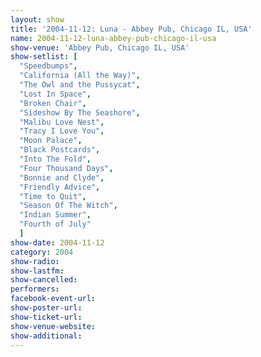 ```yaml
---
layout: show
title: '2004-11-12: Luna - Abbey Pub, Chicago IL, USA'
name: 2004-11-12-luna-abbey-pub-chicago-il-usa
show-venue: 'Abbey Pub, Chicago IL, USA'
show-setlist: [
  "Speedbumps",
  "California (All the Way)",
  "The Owl and the Pussycat",
  "Lost In Space",
  "Broken Chair",
  "Sideshow By The Seashore",
  "Malibu Love Nest",
  "Tracy I Love You",
  "Moon Palace",
  "Black Postcards",
  "Into The Fold",
  "Four Thousand Days",
  "Bonnie and Clyde",
  "Friendly Advice",
  "Time to Quit",
  "Season Of The Witch",
  "Indian Summer",
  "Fourth of July"
  ]
show-date: 2004-11-12
category: 2004
show-radio: 
show-lastfm: 
show-cancelled: 
performers: 
facebook-event-url: 
show-poster-url: 
show-ticket-url: 
show-venue-website: 
show-additional: 
---
```


